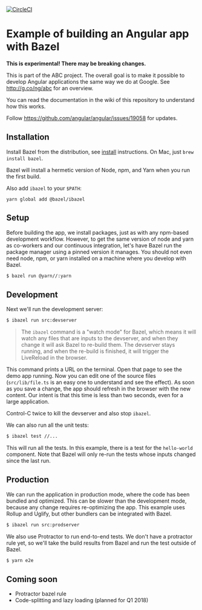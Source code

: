 [![CircleCI](https://circleci.com/gh/alexeagle/angular-bazel-example.svg?style=svg)](https://circleci.com/gh/alexeagle/angular-bazel-example)

# Example of building an Angular app with Bazel

**This is experimental! There may be breaking changes.**

This is part of the ABC project. The overall goal is to make it possible to
develop Angular applications the same way we do at Google.
See http://g.co/ng/abc for an overview.

You can read the documentation in the wiki of this repository to understand how
this works.

Follow https://github.com/angular/angular/issues/19058 for updates.

## Installation

Install Bazel from the distribution, see [install] instructions.
On Mac, just `brew install bazel`.

Bazel will install a hermetic version of Node, npm, and Yarn when
you run the first build.

[install]: https://bazel.build/versions/master/docs/install.html

Also add `ibazel` to your `$PATH`:

`yarn global add @bazel/ibazel`

## Setup

Before building the app, we install packages, just as with any npm-based development workflow.
However, to get the same version of node
and yarn as co-workers and our continuous integration, let's have Bazel run the
package manager using a pinned version it manages. You should not even need
node, npm, or yarn installed on a machine where you develop with Bazel.

```bash
$ bazel run @yarn//:yarn
```

## Development

Next we'll run the development server:

```bash
$ ibazel run src:devserver
```

> The `ibazel` command is a "watch mode"
> for Bazel, which means it will watch any files that are inputs to the devserver,
> and when they change it will ask Bazel to re-build them. The devserver stays
> running, and when the re-build is finished, it will trigger the LiveReload in
> the browser.

This command prints a URL on the terminal. Open that page to see the demo app
running. Now you can edit one of the source files (`src/lib/file.ts` is an easy
one to understand and see the effect). As soon as you save a change, the app
should refresh in the browser with the new content. Our intent is that this time
is less than two seconds, even for a large application.

Control-C twice to kill the devserver and also stop `ibazel`.

We can also run all the unit tests:

```bash
$ ibazel test //...
```

This will run all the tests. In this example, there is a test for the
`hello-world` component. Note that Bazel will only re-run the tests whose inputs
changed since the last run.

## Production

We can run the application in production mode, where the code has been bundled
and optimized. This can be slower than the development mode, because any change
requires re-optimizing the app. This example uses Rollup and Uglify, but other
bundlers can be integrated with Bazel.

```bash
$ ibazel run src:prodserver
```

We also use Protractor to run end-to-end tests. We don't have a protractor rule
yet, so we'll take the build results from Bazel and run the test outside of Bazel.

```bash
$ yarn e2e
```

## Coming soon

- Protractor bazel rule
- Code-splitting and lazy loading (planned for Q1 2018)
